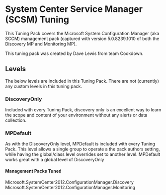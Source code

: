 # System Center Service Manager (SCSM) Tuning
This Tuning Pack covers the Microsoft System Configuration Manager (aka SCCM) management pack (captured with version 5.0.8239.1010 of both the Discovery MP and Monitoring MP).

This tuning pack was created by Dave Lewis from team Cookdown.

## Levels
The below levels are included in this Tuning Pack. There are not (currently) any custom levels in this tuning pack.

### DiscoveryOnly
Included with every Tuning Pack, discovery only is an excellent way to learn the scope and content of your environment without any alerts or data collection.

### MPDefault
As with the DiscoveryOnly level, MPDefault is included with every Tuning Pack.  This level allows a single group to operate a the pack authors setting, while having the global/class level overrides set to another level.  MPDefault works great with a global level of DiscoveryOnly

#### Management Packs Tuned
Microsoft.SystemCenter2012.ConfigurationManager.Discovery
Microsoft.SystemCenter2012.ConfigurationManager.Monitoring
